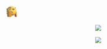 ### <img alt="Thinking Hard" width="32" src="https://github.com/IndexZeroZzz/IndexZeroZzz/blob/main/thinking-emoji-30.gif?raw=true">

<p align="center">
  <img src="https://indx0-readme.vercel.app/api?username=IndexZeroZzz&show_icons=true&theme=merko&include_all_commits=true">
</p>

<p align="center">
  <img src="https://indx0-readme.vercel.app/api/top-langs/?username=IndexZeroZzz&layout=donut-vertical&theme=merko">
</p>
